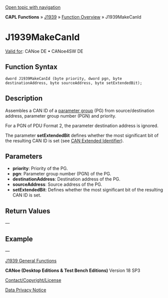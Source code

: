 [Open topic with navigation](../../../../../CANoeDEFamily.htm#Topics/CAPLFunctions/J1939/Functions/CAPLfunctionJ1939MakeCanId.md)

**CAPL Functions** » [J1939](../CAPLfunctionsJ1939StartPage.md) » [Function Overview](../CAPLfunctionsJ1939Overview.md) » J1939MakeCanId

# J1939MakeCanId

[Valid for](../../../Shared/FeatureAvailability.md): CANoe DE • CANoe4SW DE

## Function Syntax

```
dword J1939MakeCanId (byte priority, dword pgn, byte destinationAddress, byte sourceAddress, byte setExtendedBit);
```

## Description

Assembles a CAN ID of a [parameter group](../../../CANoeCANalyzer/J1939/j1939basics/j1939PGandPGN.md) (PG) from source/destination address, parameter group number (PGN) and priority.

For a PGN of PDU Format 2, the parameter destination address is ignored.

The parameter **setExtendedBit** defines whether the most significant bit of the resulting CAN ID is set (see [CAN Extended Identifier](../../../CANoeCANalyzer/General/CANExtendedIdentifier.md)).

## Parameters

- **priority**: Priority of the PG.
- **pgn**: Parameter group number (PGN) of the PG.
- **destinationAddress**: Destination address of the PG.
- **sourceAddress**: Source address of the PG.
- **setExtendedBit**: Defines whether the most significant bit of the resulting CAN ID is set.

## Return Values

—

## Example

—

[J1939 General Functions](../CAPLfunctionsJ1939Overview.md#General)

**CANoe (Desktop Editions & Test Bench Editions)** Version 18 SP3

[Contact/Copyright/License](../../../Shared/ContactCopyrightLicense.md)

[Data Privacy Notice](https://www.vector.com/int/en/company/get-info/privacy-policy/)
